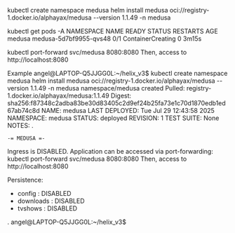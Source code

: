 kubectl create namespace medusa
helm install medusa oci://registry-1.docker.io/alphayax/medusa --version 1.1.49 -n medusa

kubectl get pods -A 
NAMESPACE      NAME                     READY   STATUS              RESTARTS       AGE
medusa         medusa-5d7bf9955-qvs48   0/1     ContainerCreating   0              3m15s

kubectl port-forward svc/medusa 8080:8080
Then, access to http://localhost:8080

Example 
angel@LAPTOP-Q5JJGG0L:~/helix_v3$ kubectl create namespace medusa
helm install medusa oci://registry-1.docker.io/alphayax/medusa --version 1.1.49 -n medusa
namespace/medusa created
Pulled: registry-1.docker.io/alphayax/medusa:1.1.49
Digest: sha256:f87348c2adba83be30d83405c2d9ef24b25fa73e1c70d1870edb1ed67ab74c8d
NAME: medusa
LAST DEPLOYED: Tue Jul 29 12:43:58 2025
NAMESPACE: medusa
STATUS: deployed
REVISION: 1
TEST SUITE: None
NOTES:
.

    -= MEDUSA =-


  Ingress is DISABLED.
    Application can be accessed via port-forwarding:
      kubectl port-forward svc/medusa 8080:8080
      Then, access to http://localhost:8080

  Persistence:
  - config    : DISABLED
  - downloads : DISABLED
  - tvshows   : DISABLED

.
angel@LAPTOP-Q5JJGG0L:~/helix_v3$